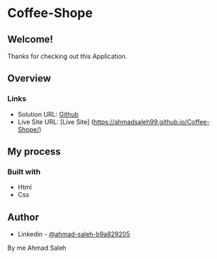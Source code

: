 # Coffee-Shope

## Welcome! 
Thanks for checking out this Application.

## Overview

### Links

- Solution URL: [Github](https://github.com/AhmadSaleh99)
- Live Site URL: [Live Site] (https://ahmadsaleh99.github.io/Coffee-Shope/)

## My process

### Built with

- Html
- Css


## Author

- Linkedin - [@ahmad-saleh-b9a829205](https://www.linkedin.com/in/ahmad-saleh-b9a829205/)

By me
  Ahmad Saleh

